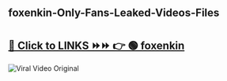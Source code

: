 
 ## foxenkin-Only-Fans-Leaked-Videos-Files

# <h2><a href="https://mediaupload.pro?foxenkin">🔗 Click to LINKS ⏩⏩ 👉 🟢 foxenkin </a></h2>

<a href="https://mediaupload.pro?foxenkin" rel="nofollow" data-target="animated-image.originalLink"><img src="https://i.ibb.co.com/xMMVF88/686577567.gif" alt="Viral Video Original" style="max-width: 100%; display: inline-block;" data-target="animated-image.originalImage"></a>